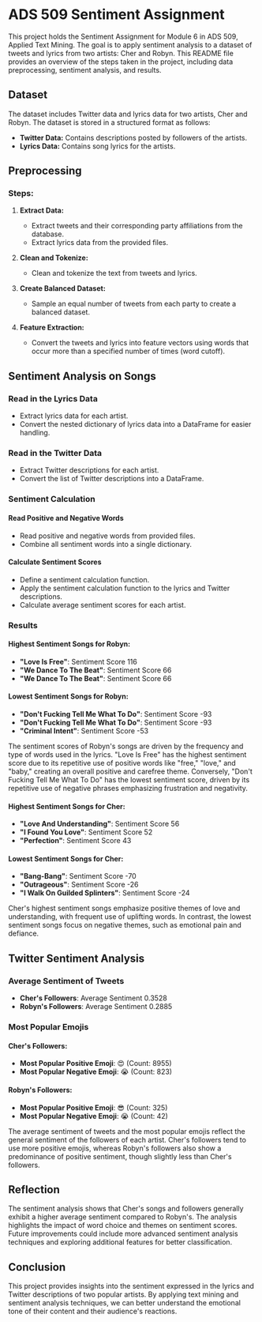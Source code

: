 # ADS 509 Sentiment Assignment

This project holds the Sentiment Assignment for Module 6 in ADS 509, Applied Text Mining. The goal is to apply sentiment analysis to a dataset of tweets and lyrics from two artists: Cher and Robyn. This README file provides an overview of the steps taken in the project, including data preprocessing, sentiment analysis, and results.

## Dataset

The dataset includes Twitter data and lyrics data for two artists, Cher and Robyn. The dataset is stored in a structured format as follows:

- **Twitter Data:** Contains descriptions posted by followers of the artists.
- **Lyrics Data:** Contains song lyrics for the artists.

## Preprocessing

### Steps:

1. **Extract Data:**
    - Extract tweets and their corresponding party affiliations from the database.
    - Extract lyrics data from the provided files.

2. **Clean and Tokenize:**
    - Clean and tokenize the text from tweets and lyrics.

3. **Create Balanced Dataset:**
    - Sample an equal number of tweets from each party to create a balanced dataset.

4. **Feature Extraction:**
    - Convert the tweets and lyrics into feature vectors using words that occur more than a specified number of times (word cutoff).

## Sentiment Analysis on Songs

### Read in the Lyrics Data

- Extract lyrics data for each artist.
- Convert the nested dictionary of lyrics data into a DataFrame for easier handling.

### Read in the Twitter Data

- Extract Twitter descriptions for each artist.
- Convert the list of Twitter descriptions into a DataFrame.

### Sentiment Calculation

#### Read Positive and Negative Words

- Read positive and negative words from provided files.
- Combine all sentiment words into a single dictionary.

#### Calculate Sentiment Scores

- Define a sentiment calculation function.
- Apply the sentiment calculation function to the lyrics and Twitter descriptions.
- Calculate average sentiment scores for each artist.

### Results

#### Highest Sentiment Songs for Robyn:

- **"Love Is Free"**: Sentiment Score 116
- **"We Dance To The Beat"**: Sentiment Score 66
- **"We Dance To The Beat"**: Sentiment Score 66

#### Lowest Sentiment Songs for Robyn:

- **"Don't Fucking Tell Me What To Do"**: Sentiment Score -93
- **"Don't Fucking Tell Me What To Do"**: Sentiment Score -93
- **"Criminal Intent"**: Sentiment Score -53

The sentiment scores of Robyn's songs are driven by the frequency and type of words used in the lyrics. "Love Is Free" has the highest sentiment score due to its repetitive use of positive words like "free," "love," and "baby," creating an overall positive and carefree theme. Conversely, "Don't Fucking Tell Me What To Do" has the lowest sentiment score, driven by its repetitive use of negative phrases emphasizing frustration and negativity.

#### Highest Sentiment Songs for Cher:

- **"Love And Understanding"**: Sentiment Score 56
- **"I Found You Love"**: Sentiment Score 52
- **"Perfection"**: Sentiment Score 43

#### Lowest Sentiment Songs for Cher:

- **"Bang-Bang"**: Sentiment Score -70
- **"Outrageous"**: Sentiment Score -26
- **"I Walk On Guilded Splinters"**: Sentiment Score -24

Cher's highest sentiment songs emphasize positive themes of love and understanding, with frequent use of uplifting words. In contrast, the lowest sentiment songs focus on negative themes, such as emotional pain and defiance.

## Twitter Sentiment Analysis

### Average Sentiment of Tweets

- **Cher's Followers**: Average Sentiment 0.3528
- **Robyn's Followers**: Average Sentiment 0.2885

### Most Popular Emojis

#### Cher's Followers:
- **Most Popular Positive Emoji**: 😍 (Count: 8955)
- **Most Popular Negative Emoji**: 😭 (Count: 823)

#### Robyn's Followers:
- **Most Popular Positive Emoji**: 😎 (Count: 325)
- **Most Popular Negative Emoji**: 😭 (Count: 42)

The average sentiment of tweets and the most popular emojis reflect the general sentiment of the followers of each artist. Cher's followers tend to use more positive emojis, whereas Robyn's followers also show a predominance of positive sentiment, though slightly less than Cher's followers.

## Reflection

The sentiment analysis shows that Cher's songs and followers generally exhibit a higher average sentiment compared to Robyn's. The analysis highlights the impact of word choice and themes on sentiment scores. Future improvements could include more advanced sentiment analysis techniques and exploring additional features for better classification.

## Conclusion

This project provides insights into the sentiment expressed in the lyrics and Twitter descriptions of two popular artists. By applying text mining and sentiment analysis techniques, we can better understand the emotional tone of their content and their audience's reactions.
